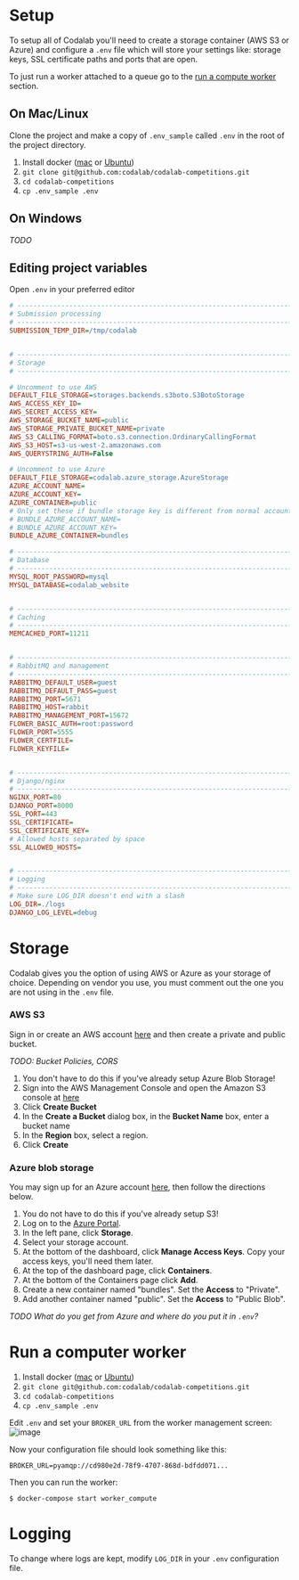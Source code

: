 # Setup

To setup all of Codalab you'll need to create a storage container (AWS S3 or Azure) and configure a `.env` file which will store your settings like: storage keys, SSL certificate paths and ports that are open.

To just run a worker attached to a queue go to the [run a compute worker](#run-a-compute-worker) section.

## On Mac/Linux

Clone the project and make a copy of `.env_sample` called `.env` in the root of the project directory.

1. Install docker ([mac](https://download.docker.com/mac/stable/Docker.dmg) or [Ubuntu](https://docs.docker.com/engine/installation/linux/ubuntu/#install-docker))
1. `git clone git@github.com:codalab/codalab-competitions.git`
1. `cd codalab-competitions`
1. `cp .env_sample .env`

## On Windows

*TODO*

## Editing project variables

Open `.env` in your preferred editor

```ini
# ----------------------------------------------------------------------------
# Submission processing
# ----------------------------------------------------------------------------
SUBMISSION_TEMP_DIR=/tmp/codalab


# ----------------------------------------------------------------------------
# Storage
# ----------------------------------------------------------------------------

# Uncomment to use AWS
DEFAULT_FILE_STORAGE=storages.backends.s3boto.S3BotoStorage
AWS_ACCESS_KEY_ID=
AWS_SECRET_ACCESS_KEY=
AWS_STORAGE_BUCKET_NAME=public
AWS_STORAGE_PRIVATE_BUCKET_NAME=private
AWS_S3_CALLING_FORMAT=boto.s3.connection.OrdinaryCallingFormat
AWS_S3_HOST=s3-us-west-2.amazonaws.com
AWS_QUERYSTRING_AUTH=False

# Uncomment to use Azure
DEFAULT_FILE_STORAGE=codalab.azure_storage.AzureStorage
AZURE_ACCOUNT_NAME=
AZURE_ACCOUNT_KEY=
AZURE_CONTAINER=public
# Only set these if bundle storage key is different from normal account keys
# BUNDLE_AZURE_ACCOUNT_NAME=
# BUNDLE_AZURE_ACCOUNT_KEY=
BUNDLE_AZURE_CONTAINER=bundles

# ----------------------------------------------------------------------------
# Database
# ----------------------------------------------------------------------------
MYSQL_ROOT_PASSWORD=mysql
MYSQL_DATABASE=codalab_website


# ----------------------------------------------------------------------------
# Caching
# ----------------------------------------------------------------------------
MEMCACHED_PORT=11211


# ----------------------------------------------------------------------------
# RabbitMQ and management
# ----------------------------------------------------------------------------
RABBITMQ_DEFAULT_USER=guest
RABBITMQ_DEFAULT_PASS=guest
RABBITMQ_PORT=5671
RABBITMQ_HOST=rabbit
RABBITMQ_MANAGEMENT_PORT=15672
FLOWER_BASIC_AUTH=root:password
FLOWER_PORT=5555
FLOWER_CERTFILE=
FLOWER_KEYFILE=


# ----------------------------------------------------------------------------
# Django/nginx
# ----------------------------------------------------------------------------
NGINX_PORT=80
DJANGO_PORT=8000
SSL_PORT=443
SSL_CERTIFICATE=
SSL_CERTIFICATE_KEY=
# Allowed hosts separated by space
SSL_ALLOWED_HOSTS=


# ----------------------------------------------------------------------------
# Logging
# ----------------------------------------------------------------------------
# Make sure LOG_DIR doesn't end with a slash
LOG_DIR=./logs
DJANGO_LOG_LEVEL=debug

```

# Storage

Codalab gives you the option of using AWS or Azure as your storage of choice. Depending on vendor you use, you must comment out the one you are not using in the `.env` file.

### AWS S3

Sign in or create an AWS account [here](https://aws.amazon.com/s3/) and then create a private and public bucket.

*TODO: Bucket Policies, CORS*

1. You don't have to do this if you've already setup Azure Blob Storage!
1. Sign into the AWS Management Console and open the Amazon S3 console at [here](https://console.aws.amazon.com/s3.)
1. Click **Create Bucket**
1. In the **Create a Bucket** dialog box, in the **Bucket Name** box, enter a bucket name
1. In the **Region** box, select a region.
1. Click **Create**

### Azure blob storage

You may sign up for an Azure account [here](https://azure.microsoft.com/en-us/), then follow the directions below.

1. You do not have to do this if you've already setup S3!
1. Log on to the [Azure Portal](https://portal.azure.com).
1. In the left pane, click **Storage**.
1. Select your storage account.
1. At the bottom of the dashboard, click **Manage Access Keys**. Copy your access keys, you'll need them later.
1. At the top of the dashboard page, click **Containers**.
1. At the bottom of the Containers page click **Add**.
1. Create a new container named "bundles". Set the **Access** to "Private".
1. Add another container named "public". Set the **Access** to "Public Blob".

*TODO What do you get from Azure and where do you put it in `.env`?*

# Run a computer worker

1. Install docker ([mac](https://download.docker.com/mac/stable/Docker.dmg) or [Ubuntu](https://docs.docker.com/engine/installation/linux/ubuntu/#install-docker))
1. `git clone git@github.com:codalab/codalab-competitions.git`
1. `cd codalab-competitions`
1. `cp .env_sample .env`

Edit `.env` and set your `BROKER_URL` from the worker management screen: <br> ![image](https://cloud.githubusercontent.com/assets/2185159/23891328/f3b62dd0-0852-11e7-8da4-12e5dd8a7383.png)

Now your configuration file should look something like this:

```
BROKER_URL=pyamqp://cd980e2d-78f9-4707-868d-bdfdd071...
```

Then you can run the worker:

```
$ docker-compose start worker_compute
```


# Logging

To change where logs are kept, modify `LOG_DIR` in your `.env` configuration file.

